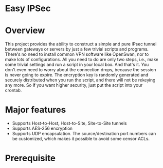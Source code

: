 Easy IPSec
==========

# Overview

This project provides the ability to construct a simple and pure IPsec tunnel between gateways or servers by just a few trivial scripts and programs. There's no need to install common VPN software like OpenSwan, nor to make lots of configurations. All you need to do are only two steps, i.e., make some trivial settings and run a script in your local box. And that's it. You don't even need to worry about the connection drops, because the session is never going to expire. The encryption key is randomly generated and securely distributed when you run the script, and there will not be rekeying any more. So if you want higher security, just put the script into your crontab.

# Major features
* Supports Host-to-Host, Host-to-Site, Site-to-Site tunnels
* Supports AES-256 encryption
* Supports UDP encapsulation. The source/destination port numbers can be customized, which makes it possible to avoid some censor ACLs.

# Prerequisite

